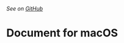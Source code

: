 ###### See on [GitHub](https://github.com/YutoMizutani/OneLinersDoc/blob/master/ssh/en/macOS.md)

# Document for macOS
